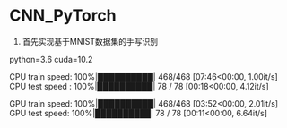 # CNN_PyTorch

1. 首先实现基于MNIST数据集的手写识别

python=3.6 cuda=10.2 

CPU train speed: 100%|██████████| 468/468 [07:46<00:00,  1.00it/s]
CPU test speed : 100%|██████████| 78 / 78 [00:18<00:00,  4.12it/s]

GPU train speed: 100%|██████████| 468/468 [03:52<00:00,  2.01it/s]
GPU test  speed: 100%|██████████| 78 / 78 [00:11<00:00,  6.64it/s]